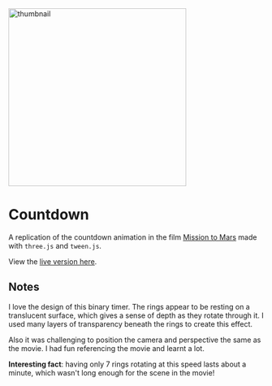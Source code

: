 <div>
  <img alt="thumbnail" src="https://crazytim.github.io/countdown/repo-thumbnail.jpg" width=350px />
  <br>
</div>

# Countdown

A replication of the countdown animation in the film [Mission to Mars](https://www.rottentomatoes.com/m/mission_to_mars/) made with `three.js` and `tween.js`.

View the [live version here](https://crazytim.github.io/countdown/).

## Notes

I love the design of this binary timer. The rings appear to be resting on a translucent surface, which gives a sense of depth as they rotate through it. I used many layers of transparency beneath the rings to create this effect. 

Also it was challenging to position the camera and perspective the same as the movie. I had fun referencing the movie and learnt a lot.

**Interesting fact**: having only 7 rings rotating at this speed lasts about a minute, which wasn't long enough for the scene in the movie!
